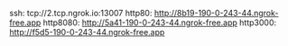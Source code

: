 ssh: tcp://2.tcp.ngrok.io:13007 
http80: http://8b19-190-0-243-44.ngrok-free.app 
http8080: http://5a41-190-0-243-44.ngrok-free.app 
http3000: http://f5d5-190-0-243-44.ngrok-free.app 
